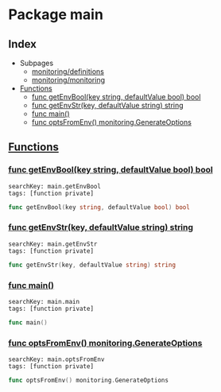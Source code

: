 # Package main

## Index

* Subpages
  * [monitoring/definitions](monitoring/definitions.md)
  * [monitoring/monitoring](monitoring/monitoring.md)
* [Functions](#func)
    * [func getEnvBool(key string, defaultValue bool) bool](#getEnvBool)
    * [func getEnvStr(key, defaultValue string) string](#getEnvStr)
    * [func main()](#main)
    * [func optsFromEnv() monitoring.GenerateOptions](#optsFromEnv)


## <a id="func" href="#func">Functions</a>

### <a id="getEnvBool" href="#getEnvBool">func getEnvBool(key string, defaultValue bool) bool</a>

```
searchKey: main.getEnvBool
tags: [function private]
```

```Go
func getEnvBool(key string, defaultValue bool) bool
```

### <a id="getEnvStr" href="#getEnvStr">func getEnvStr(key, defaultValue string) string</a>

```
searchKey: main.getEnvStr
tags: [function private]
```

```Go
func getEnvStr(key, defaultValue string) string
```

### <a id="main" href="#main">func main()</a>

```
searchKey: main.main
tags: [function private]
```

```Go
func main()
```

### <a id="optsFromEnv" href="#optsFromEnv">func optsFromEnv() monitoring.GenerateOptions</a>

```
searchKey: main.optsFromEnv
tags: [function private]
```

```Go
func optsFromEnv() monitoring.GenerateOptions
```

